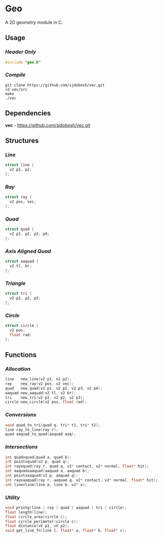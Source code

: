 # **Geo**
A 2D geometry module in C.

## Usage
### _Header Only_
```c
#include "geo.h"
```
### _Compile_
```
git clone https://github.com/sjdobesh/vec.git
cd vec/src
make
./vec
```

## Dependencies
**vec** - https://github.com/sjdobesh/vec.git

## Structures

### _Line_
```c
struct line {
  v2 p1, p2;
};
```
### _Ray_
```c
struct ray {
  v2 pos, vec;
};
```
### _Quad_
```c
struct quad {
  v2 p1, p2, p3, p4;
};
```
### _Axis Aligned Quad_
```c
struct aaquad {
  v2 tl, br;
};
```
### _Triangle_
```c
struct tri {
  v2 p1, p2, p3;
};
```
### _Circle_
```c
struct circle {
  v2 pos;
  float rad;
};
```

## Functions

### _Allocation_
```c
line   new_line(v2 p1, v2 p2);
ray    new_ray(v2 pos, v2 vec);
quad   new_quad(v2 p1, v2 p2, v2 p3, v2 p4);
aaquad new_aaquad(v2 tl, v2 br);
tri    new_tri(v2 p1, v2 p2, v2 p3);
circle new_circle(v2 pos, float rad);
```

### _Conversions_
```c
void quad_to_tri(quad q, tri* t1, tri* t2);
line ray_to_line(ray r);
quad aaquad_to_quad(aaquad aaq);
```

### _Intersections_
```c
int quadxquad(quad a, quad b);
int pointxquad(v2 p, quad q);
int rayxquad(ray r, quad q, v2* contact, v2* normal, float* hit);
int aaquadxaaquad(aaquad a, aaquad b);
int pointxaaquad(v2 p, aaquad q);
int rayxaaquad(ray r, aaquad q, v2* contact, v2* normal, float* hit);
int linexline(line a, line b, v2* x);
```

### _Utility_
```c
void printg(line | ray | quad | aaquad | tri | circle);
float length(line);
float circle_area(circle c);
float circle_perimeter(circle c);
float distance(vX p1, vX p2);
void get_line_fn(line l, float* a, float* b, float* c);
```
